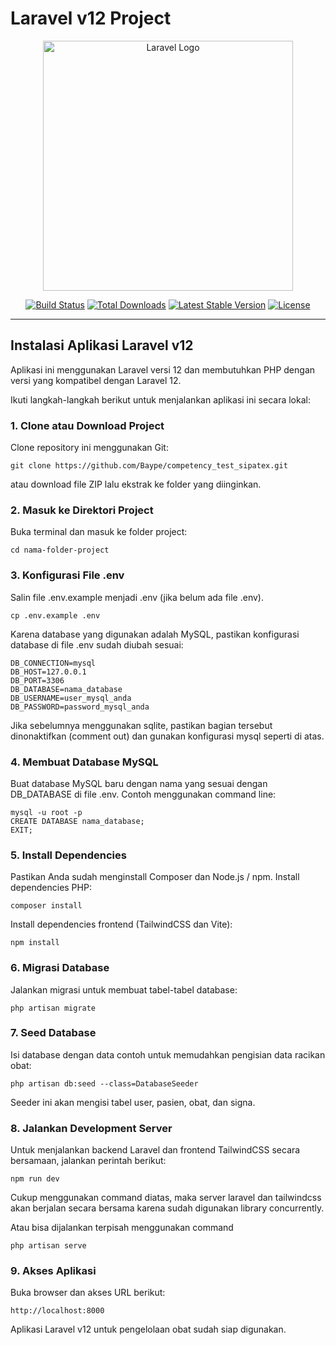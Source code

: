 # Laravel v12 Project

<p align="center">
  <a href="https://laravel.com" target="_blank">
    <img src="https://raw.githubusercontent.com/laravel/art/master/logo-lockup/5%20SVG/2%20CMYK/1%20Full%20Color/laravel-logolockup-cmyk-red.svg" width="400" alt="Laravel Logo">
  </a>
</p>

<p align="center">
  <a href="https://github.com/laravel/framework/actions"><img src="https://github.com/laravel/framework/workflows/tests/badge.svg" alt="Build Status"></a>
  <a href="https://packagist.org/packages/laravel/framework"><img src="https://img.shields.io/packagist/dt/laravel/framework" alt="Total Downloads"></a>
  <a href="https://packagist.org/packages/laravel/framework"><img src="https://img.shields.io/packagist/v/laravel/framework" alt="Latest Stable Version"></a>
  <a href="https://packagist.org/packages/laravel/framework"><img src="https://img.shields.io/packagist/l/laravel/framework" alt="License"></a>
</p>

---

## Instalasi Aplikasi Laravel v12

Aplikasi ini menggunakan Laravel versi 12 dan membutuhkan PHP dengan versi yang kompatibel dengan Laravel 12.

Ikuti langkah-langkah berikut untuk menjalankan aplikasi ini secara lokal:

### 1. Clone atau Download Project

Clone repository ini menggunakan Git:

```
git clone https://github.com/Baype/competency_test_sipatex.git
```
atau download file ZIP lalu ekstrak ke folder yang diinginkan.

### 2. Masuk ke Direktori Project
Buka terminal dan masuk ke folder project:
```
cd nama-folder-project
```

### 3. Konfigurasi File .env
Salin file .env.example menjadi .env (jika belum ada file .env).
```
cp .env.example .env
```
Karena database yang digunakan adalah MySQL, pastikan konfigurasi database di file .env sudah diubah sesuai:
```
DB_CONNECTION=mysql
DB_HOST=127.0.0.1
DB_PORT=3306
DB_DATABASE=nama_database
DB_USERNAME=user_mysql_anda
DB_PASSWORD=password_mysql_anda
```
Jika sebelumnya menggunakan sqlite, pastikan bagian tersebut dinonaktifkan (comment out) dan gunakan konfigurasi mysql seperti di atas.

### 4. Membuat Database MySQL
Buat database MySQL baru dengan nama yang sesuai dengan DB_DATABASE di file .env. Contoh menggunakan command line:
```
mysql -u root -p
CREATE DATABASE nama_database;
EXIT;
```
### 5. Install Dependencies
Pastikan Anda sudah menginstall Composer dan Node.js / npm.
Install dependencies PHP:
```
composer install
```
Install dependencies frontend (TailwindCSS dan Vite):
```
npm install
```
### 6. Migrasi Database
Jalankan migrasi untuk membuat tabel-tabel database:
```
php artisan migrate
```
### 7. Seed Database
Isi database dengan data contoh untuk memudahkan pengisian data racikan obat:
```
php artisan db:seed --class=DatabaseSeeder
```
Seeder ini akan mengisi tabel user, pasien, obat, dan signa.

### 8. Jalankan Development Server
Untuk menjalankan backend Laravel dan frontend TailwindCSS secara bersamaan, jalankan perintah berikut:
```
npm run dev
```
Cukup menggunakan command diatas, maka server laravel dan tailwindcss akan berjalan secara bersama karena sudah digunakan library concurrently.

Atau bisa dijalankan terpisah menggunakan command
```
php artisan serve
```
### 9. Akses Aplikasi
Buka browser dan akses URL berikut:
```
http://localhost:8000
```
Aplikasi Laravel v12 untuk pengelolaan obat sudah siap digunakan.